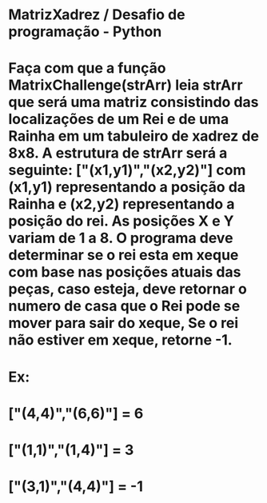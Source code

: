 # MatrizXadrez / Desafio de programação - Python

# Faça com que a função MatrixChallenge(strArr) leia strArr que será uma matriz consistindo das localizações  de um Rei e de uma Rainha em um tabuleiro de xadrez de 8x8. A estrutura de strArr será a seguinte: ["(x1,y1)","(x2,y2)"] com (x1,y1) representando a posição da Rainha e (x2,y2) representando a posição do rei. As posições X e Y variam de 1 a 8. O programa deve determinar se o rei esta em xeque com base nas posições atuais das peças, caso esteja, deve retornar o numero de casa que o Rei pode se mover para sair do xeque, Se o rei não estiver em xeque, retorne -1.

# Ex:

  # ["(4,4)","(6,6)"] = 6
  # ["(1,1)","(1,4)"] = 3
  # ["(3,1)","(4,4)"] = -1
